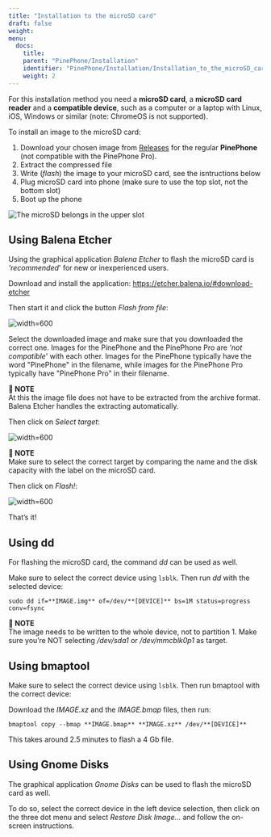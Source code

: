 ```yaml
---
title: "Installation to the microSD card"
draft: false
weight: 
menu:
  docs:
    title:
    parent: "PinePhone/Installation"
    identifier: "PinePhone/Installation/Installation_to_the_microSD_card"
    weight: 2
---
```


For this installation method you need a **microSD card**, a **microSD card reader** and a **compatible device**, such as a computer or a laptop with Linux, iOS, Windows or similar (note: ChromeOS is not supported).

To install an image to the microSD card:

1. Download your chosen image from [Releases](/documentation/PinePhone/Software/Releases) for the regular **PinePhone** (not compatible with the PinePhone Pro).
2. Extract the compressed file
3. Write (_flash_) the image to your microSD card, see the isntructions below
4. Plug microSD card into phone (make sure to use the top slot, not the bottom slot)
5. Boot up the phone

![The microSD belongs in the upper slot](/documentation/images/Pinephone_slots.png)

## Using Balena Etcher

Using the graphical application _Balena Etcher_ to flash the microSD card is _'recommended_' for new or inexperienced users.

Download and install the application: https://etcher.balena.io/#download-etcher

Then start it and click the button _Flash from file_:

![width=600](../Etcher1.png)

Select the downloaded image and make sure that you downloaded the correct one. Images for the PinePhone and the PinePhone Pro are _'not compatible_' with each other. Images for the PinePhone typically have the word "PinePhone" in the filename, while images for the PinePhone Pro typically have "PinePhone Pro" in their filename.

**📌 NOTE**\
At this the image file does not have to be extracted from the archive format. Balena Etcher handles the extracting automatically.

Then click on _Select target_:

![width=600](../Etcher3.png)

**📌 NOTE**\
Make sure to select the correct target by comparing the name and the disk capacity with the label on the microSD card.

Then click on _Flash!_:

![width=600](../Etcher4.png)

That’s it!

## Using dd

For flashing the microSD card, the command _dd_ can be used as well.

Make sure to select the correct device using `lsblk`. Then run _dd_ with the selected device:

`sudo dd if=**IMAGE.img** of=/dev/**[DEVICE]** bs=1M status=progress conv=fsync`

**📌 NOTE**\
The image needs to be written to the whole device, not to partition 1. Make sure you’re NOT selecting _/dev/sda1_ or _/dev/mmcblk0p1_ as target.

## Using bmaptool

Make sure to select the correct device using `lsblk`. Then run bmaptool with the correct device:

Download the _IMAGE.xz_ and the _IMAGE.bmap_ files, then run:

`bmaptool copy --bmap **IMAGE.bmap** **IMAGE.xz** /dev/**[DEVICE]**`

This takes around 2.5 minutes to flash a 4 Gb file.

## Using Gnome Disks

The graphical application _Gnome Disks_ can be used to flash the microSD card as well.

To do so, select the correct device in the left device selection, then click on the three dot menu and select _Restore Disk Image..._ and follow the on-screen instructions.
